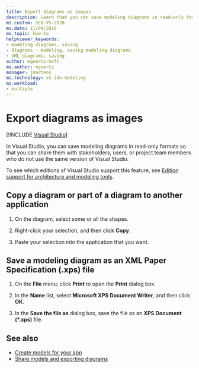 ```yaml
---
title: Export diagrams as images
description: Learn that you can save modeling diagrams in read-only formats so that you can share them with people who don't use the same version of Visual Studio.
ms.custom: SEO-VS-2020
ms.date: 11/04/2016
ms.topic: how-to
helpviewer_keywords:
- modeling diagrams, saving
- diagrams - modeling, saving modeling diagrams
- UML diagrams, saving
author: mgoertz-msft
ms.author: mgoertz
manager: jmartens
ms.technology: vs-ide-modeling
ms.workload:
- multiple
---
```

# Export diagrams as images

 [!INCLUDE [Visual Studio](~/includes/applies-to-version/vs-windows-only.md)]

In Visual Studio, you can save modeling diagrams in read-only formats so that you can share them with stakeholders, users, or project team members who do not use the same version of Visual Studio.

To see which editions of Visual Studio support this feature, see [Edition support for architecture and modeling tools](../modeling/analyze-and-model-your-architecture.md#VersionSupport).

## Copy a diagram or part of a diagram to another application

1. On the diagram, select some or all the shapes.

2. Right-click your selection, and then click **Copy**.

3. Paste your selection into the application that you want.

## Save a modeling diagram as an XML Paper Specification (.xps) file

1. On the **File** menu, click **Print** to open the **Print** dialog box.

2. In the **Name** list, select **Microsoft XPS Document Writer**, and then click **OK**.

3. In the **Save the file as** dialog box, save the file as an **XPS Document (\*.xps)** file.

## See also

- [Create models for your app](../modeling/create-models-for-your-app.md)
- [Share models and exporting diagrams](../modeling/share-models-and-exporting-diagrams.md)
